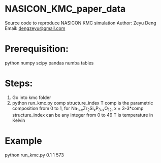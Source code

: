 # NASICON_KMC_paper_data
Source code to reproduce NASICON KMC simulation
Author: Zeyu Deng
Email: dengzeyu@gmail.com

# Prerequisition:
python numpy scipy pandas numba tables

# Steps:
1. Go into kmc folder
2. python run_kmc.py comp structure_index T 
comp is the parametric composition from 0 to 1, for Na<sub>1+x</sub>Zr<sub>2</sub>Si<sub>x</sub>P<sub>3-x</sub>O<sub>12</sub>, x = 3-3*comp
structure_index can be any integer from 0 to 49
T is temperature in Kelvin

# Example
python run_kmc.py 0.1 1 573
